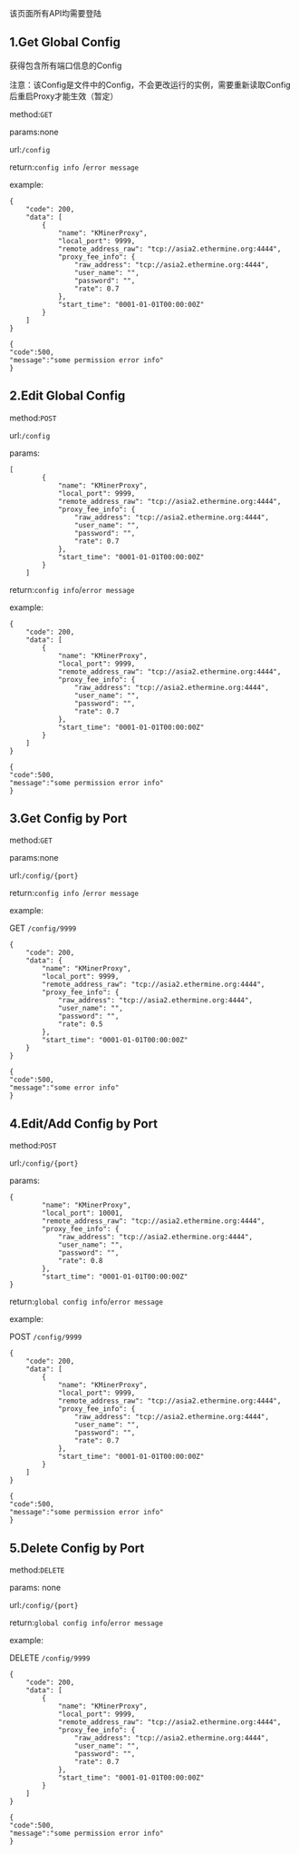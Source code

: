 该页面所有API均需要登陆
## 1.Get Global Config
获得包含所有端口信息的Config

注意：该Config是文件中的Config，不会更改运行的实例，需要重新读取Config后重启Proxy才能生效（暂定）

method:``` GET ```

params:none

url:``` /config ```

return:```config info ```/```error message```

example:
```
{
    "code": 200,
    "data": [
        {
            "name": "KMinerProxy",
            "local_port": 9999,
            "remote_address_raw": "tcp://asia2.ethermine.org:4444",
            "proxy_fee_info": {
                "raw_address": "tcp://asia2.ethermine.org:4444",
                "user_name": "",
                "password": "",
                "rate": 0.7
            },
            "start_time": "0001-01-01T00:00:00Z"
        }
    ]
}
```


```
{
"code":500,
"message":"some permission error info"
}
```
## 2.Edit Global Config
method:``` POST ```

url:``` /config ```

params: 
```
[
        {
            "name": "KMinerProxy",
            "local_port": 9999,
            "remote_address_raw": "tcp://asia2.ethermine.org:4444",
            "proxy_fee_info": {
                "raw_address": "tcp://asia2.ethermine.org:4444",
                "user_name": "",
                "password": "",
                "rate": 0.7
            },
            "start_time": "0001-01-01T00:00:00Z"
        }
    ]
```

return:```config info```/```error message```

example:
```
{
    "code": 200,
    "data": [
        {
            "name": "KMinerProxy",
            "local_port": 9999,
            "remote_address_raw": "tcp://asia2.ethermine.org:4444",
            "proxy_fee_info": {
                "raw_address": "tcp://asia2.ethermine.org:4444",
                "user_name": "",
                "password": "",
                "rate": 0.7
            },
            "start_time": "0001-01-01T00:00:00Z"
        }
    ]
}
```

```
{
"code":500,
"message":"some permission error info"
}
```

## 3.Get Config by Port
method:``` GET ```

params:none

url:``` /config/{port} ```

return:```config info ```/```error message```

example:

GET ``` /config/9999 ```

```
{
    "code": 200,
    "data": {
        "name": "KMinerProxy",
        "local_port": 9999,
        "remote_address_raw": "tcp://asia2.ethermine.org:4444",
        "proxy_fee_info": {
            "raw_address": "tcp://asia2.ethermine.org:4444",
            "user_name": "",
            "password": "",
            "rate": 0.5
        },
        "start_time": "0001-01-01T00:00:00Z"
    }
}
```


```
{
"code":500,
"message":"some error info"
}
```

## 4.Edit/Add Config by Port
method:``` POST ```

url:``` /config/{port} ```

params: 
```
{
        "name": "KMinerProxy",
        "local_port": 10001,
        "remote_address_raw": "tcp://asia2.ethermine.org:4444",
        "proxy_fee_info": {
            "raw_address": "tcp://asia2.ethermine.org:4444",
            "user_name": "",
            "password": "",
            "rate": 0.8
        },
        "start_time": "0001-01-01T00:00:00Z"
}
```

return:```global config info```/```error message```

example:

POST ``` /config/9999 ```

```
{
    "code": 200,
    "data": [
        {
            "name": "KMinerProxy",
            "local_port": 9999,
            "remote_address_raw": "tcp://asia2.ethermine.org:4444",
            "proxy_fee_info": {
                "raw_address": "tcp://asia2.ethermine.org:4444",
                "user_name": "",
                "password": "",
                "rate": 0.7
            },
            "start_time": "0001-01-01T00:00:00Z"
        }
    ]
}
```

```
{
"code":500,
"message":"some permission error info"
}
```

## 5.Delete Config by Port
method:``` DELETE ```

params: none

url:``` /config/{port} ```

return:```global config info```/```error message```

example:

DELETE ``` /config/9999 ```

```
{
    "code": 200,
    "data": [
        {
            "name": "KMinerProxy",
            "local_port": 9999,
            "remote_address_raw": "tcp://asia2.ethermine.org:4444",
            "proxy_fee_info": {
                "raw_address": "tcp://asia2.ethermine.org:4444",
                "user_name": "",
                "password": "",
                "rate": 0.7
            },
            "start_time": "0001-01-01T00:00:00Z"
        }
    ]
}
```

```
{
"code":500,
"message":"some permission error info"
}
```

